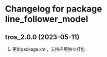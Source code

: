 # Changelog for package line_follower_model

tros_2.0.0 (2023-05-11)
------------------
1. 更新package.xml，支持应用独立打包
